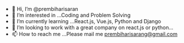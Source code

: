 - 👋 Hi, I’m @prembiharisaran
- 👀 I’m interested in ...Coding and Problem Solving
- 🌱 I’m currently learning ...React.js, Vue.js, Python and Django
- 💞️ I’m looking to work with a great company on react.js or python...
- 📫 How to reach me ...Please mail me prembiharisarang@gmail.com

<!---
prembiharisaran/prembiharisaran is a ✨ special ✨ repository because its `README.md` (this file) appears on your GitHub profile.
You can click the Preview link to take a look at your changes.
--->
